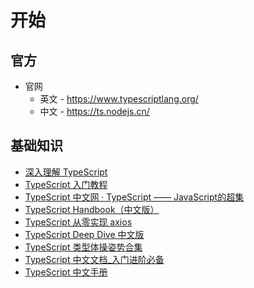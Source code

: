 # 开始

## 官方

- 官网
  - 英文 - <https://www.typescriptlang.org/>
  - 中文 - <https://ts.nodejs.cn/>
  
## 基础知识

- [深入理解 TypeScript](https://jkchao.github.io/typescript-book-chinese/)
- [TypeScript 入门教程](https://ts.xcatliu.com/)
- [TypeScript 中文网 · TypeScript —— JavaScript的超集](https://www.tslang.cn/)
- [TypeScript Handbook（中文版）](https://zhongsp.gitbooks.io/typescript-handbook/content/)
- [TypeScript 从零实现 axios](https://www.binge430.cn/note/typescript-axios/)
- [TypeScript Deep Dive 中文版](https://github.com/jkchao/typescript-book-chinese)
- [TypeScript 类型体操姿势合集](https://github.com/type-challenges/type-challenges/blob/main/README.zh-CN.md)
- [TypeScript 中文文档_入门进阶必备](https://ts.yayujs.com/)
- [TypeScript 中文手册](https://typescript.bootcss.com/)
